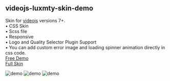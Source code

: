 ## videojs-luxmty-skin-demo
Skin for [videojs](http://videojs.com/) versions 7+.<br>
• CSS Skin <br>
• Scss file <br>
• Responsive <br>
• Logo and Quality Selector Plugin Support <br>
• You can add custom error image and loading spinner animation directly in css code. <br>
[Free Demo](https://codepen.io/emiliosg11/pen/yLqzeeb) <br>
[Full Skin](https://ko-fi.com/s/edb613e555) <br>

![demo](https://raw.githubusercontent.com/EmilioSG11/videojs-luxmty-skin-demo/main/Images/IMG_20230116_004128.jpg)
![demo](https://raw.githubusercontent.com/EmilioSG11/videojs-luxmty-skin-demo/main/Images/IMG_20230116_004243.jpg)
![demo](https://raw.githubusercontent.com/EmilioSG11/videojs-luxmty-skin-demo/main/Images/IMG_20230117_144525.jpg)

